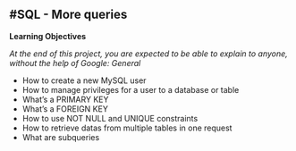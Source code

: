 #SQL - More queries
------------------------------------------------------------
**Learning Objectives**

*At the end of this project, you are expected to be able to explain to anyone, without the help of Google:
General*

   - How to create a new MySQL user
   - How to manage privileges for a user to a database or table
   - What’s a PRIMARY KEY
   - What’s a FOREIGN KEY
   - How to use NOT NULL and UNIQUE constraints
   - How to retrieve datas from multiple tables in one request
   - What are subqueries
